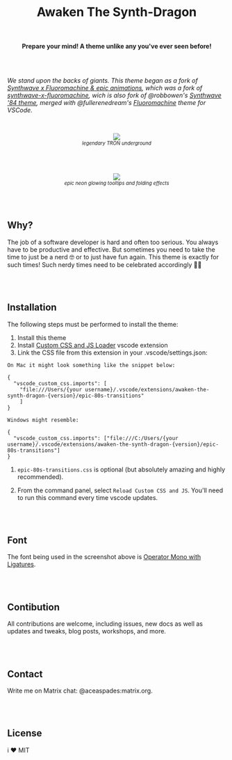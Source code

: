 <h1 align="center" >  Awaken The Synth-Dragon <br/><br/>
</h1>

<p align="center"><strong>Prepare your mind! A theme unlike any you've ever seen before!</strong></p>



<br/><br/>

*We stand upon the backs of giants. This theme began as a fork of <a href="https://img.shields.io/visual-studio-marketplace/i/TheCodemonkey.synthwave-x-fluoromachine-epic-animations" target="_blank">Synthwave x Fluoromachine & epic animations</a>, which was a fork of <a href="https://github.com/webrender/synthwave-x-fluoromachine">synthwave-x-fluoromachine</a>, wich is also fork of @robbowen's [Synthwave '84 theme](https://marketplace.visualstudio.com/items?itemName=RobbOwen.synthwave-vscode), merged with @fullerenedream's [Fluoromachine](https://colorsublime.github.io/themes/FluoroMachine/) theme for VSCode.*

<br/>

<p align="center">
  <img src="https://user-images.githubusercontent.com/1646017/136690694-79e9973b-6d55-40cb-b8d1-4820d2a4ee35.gif" /><br/>
  <i style="font-size: .8em">legendary TRON underground</i>
</p>
<br/><br/>
<p align="center">
  <img src="https://user-images.githubusercontent.com/1646017/136690891-7bcca587-9489-4a40-ba78-e3b851624dd8.gif" /><br/>
  <i  style="font-size: .8em">epic neon glowing tooltips and folding effects</i>
</p>

<br/> <br/>


## Why?

The job of a software developer is hard and often too serious. You always have to be productive and effective. But sometimes you need to take the time to just be a nerd 🤓 or to just have fun again. This theme is exactly for such times! Such nerdy times need to be celebrated accordingly 🎉🦄

<br/> <br/>

## Installation

The following steps must be performed to install the theme:

1. Install this theme
2. Install [Custom CSS and JS Loader](https://marketplace.visualstudio.com/items?itemName=be5invis.vscode-custom-css) vscode extension
3. Link the CSS file from this extension in your .vscode/settings.json:

```
On Mac it might look something like the snippet below:

{
  "vscode_custom_css.imports": [
    "file:///Users/{your username}/.vscode/extensions/awaken-the-synth-dragon-{version}/epic-80s-transitions"
    ]
}

Windows might resemble:

{
  "vscode_custom_css.imports": ["file:///C:/Users/{your username}/.vscode/extensions/awaken-the-synth-dragon-{version}/epic-80s-transitions"]
}
```

1. `epic-80s-transitions.css` is optional (but absolutely amazing and highly recommended).

2. From the command panel, select `Reload Custom CSS and JS`. You'll need to run this command every time vscode updates.


<br/><br/>

## Font
The font being used in the screenshot above is [Operator Mono with Ligatures](https://github.com/kiliman/operator-mono-lig).


<br/><br/>

## Contibution
All contributions are welcome, including issues, new docs as well as updates and tweaks, blog posts, workshops, and more.



<br/><br/>

## Contact
Write me on Matrix chat: @aceaspades:matrix.org</a>.


<br/><br/>

## License
i ❤️ MIT
